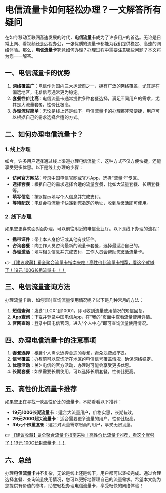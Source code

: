 # 电信流量卡如何轻松办理？一文解答所有疑问

在如今移动互联网高速发展的时代，**电信流量卡**成为了许多用户的首选。无论是日常上网、看视频还是远程办公，一张优质的流量卡都能为我们提供稳定、高速的网络体验。那么，**电信流量卡**究竟如何办理？办理过程中需要注意哪些问题？本文将为您一一解答。

## 一、电信流量卡的优势

1. **网络覆盖广**：电信作为国内三大运营商之一，拥有广泛的网络覆盖，尤其是在偏远地区，电信信号通常更为稳定。
2. **套餐性价比高**：电信流量卡通常提供多种套餐选择，满足不同用户的需求，尤其是大流量套餐，性价比极高。
3. **办理流程简单**：无论是线上还是线下，电信流量卡的办理都非常便捷，用户可以根据自己的需求选择合适的方式。

## 二、如何办理电信流量卡？

### 1. 线上办理
如今，许多用户选择通过线上渠道办理电信流量卡，这种方式不仅方便快捷，还能享受更多优惠。以下是线上办理的步骤：
- **访问官方网站**：登录中国电信官网或官方App，选择“流量卡”专区。
- **选择套餐**：根据自己的需求选择合适的流量套餐，比如大流量套餐、长期套餐等。
- **填写信息**：按照提示填写个人信息并完成支付。
- **等待配送**：电信会将流量卡快递到您指定的地址，收到后激活即可使用。

### 2. 线下办理
如果您更喜欢面对面办理，可以前往附近的电信营业厅。以下是线下办理的流程：
- **携带证件**：带上本人身份证或其他有效证件。
- **咨询套餐**：向工作人员咨询最新的流量卡套餐，选择最适合自己的。
- **办理激活**：填写相关信息并完成支付，工作人员会帮助您激活流量卡。

👉 [【建议收藏】最全聚合流量卡指南来啦！高性价比流量卡推荐，看这个就够了！19元 100G长期流量卡 ！！](https://bit.ly/Liuliangka)

## 三、电信流量查询方法

办理流量卡后，如何实时查询流量使用情况呢？以下是几种常用的方法：
1. **短信查询**：发送“LLCX”到10001，即可收到流量使用情况的短信回复。
2. **App查询**：下载并登录中国电信App，在“我的”页面中查看流量使用详情。
3. **官网查询**：登录中国电信官网，进入“个人中心”即可查询流量使用情况。

## 四、办理电信流量卡的注意事项

1. **套餐选择**：根据个人需求选择合适的套餐，避免浪费或不足。
2. **信号覆盖**：办理前可以查询所在地区的电信信号覆盖情况，确保网络稳定。
3. **优惠活动**：关注电信的官方活动，办理时可能会享受更多优惠。
4. **长期套餐**：如果需要长期使用，可以选择长期套餐，性价比更高。

## 五、高性价比流量卡推荐

如果您正在寻找一款高性价比的流量卡，不妨看看以下推荐：
- **19元100G长期流量卡**：适合大流量用户，价格实惠，长期有效。
- **29元200G超大流量卡**：适合需要更多流量的用户，性价比极高。
- **49元不限量套餐**：适合对流量需求极高的用户，享受无限流量。

👉 [【建议收藏】最全聚合流量卡指南来啦！高性价比流量卡推荐，看这个就够了！19元 100G长期流量卡 ！！](https://bit.ly/Liuliangka)

## 六、总结

办理**电信流量卡**并不复杂，无论是线上还是线下，用户都可以轻松完成。通过合理选择套餐、查询流量使用情况，您可以更好地管理自己的流量需求。希望本文能为您提供有价值的参考，助您轻松办理电信流量卡，享受畅快的网络体验！